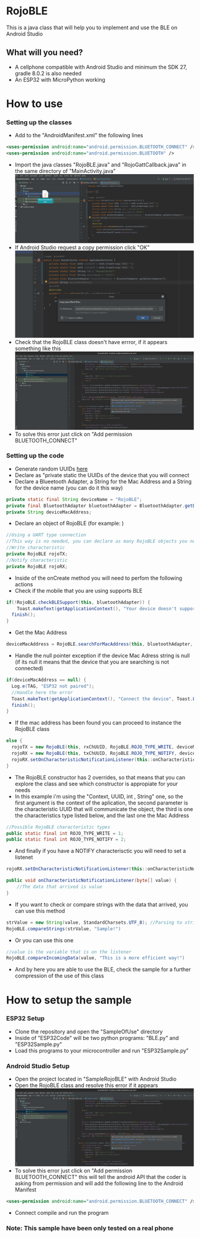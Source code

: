 # RojoBLE
This is a java class that will help you to implement and use the BLE on Android Studio

## What will you need?
- A cellphone compatible with Android Studio and minimum the SDK 27, gradle 8.0.2 is also needed
- An ESP32 with MicroPython working

# How to use
### Setting up the classes
- Add to the "AndroidManifest.xml" the following lines
```xml
<uses-permission android:name="android.permission.BLUETOOTH_CONNECT" />
<uses-permission android:name="android.permission.BLUETOOTH" />
```
- Import  the java classes "RojoBLE.java" and "RojoGattCallback.java" in the same directory of "MainActivity.java"
![Importing Classes.png](./Img/ImportingClasses.png "How to import the java classes")
- If Android Studio request a copy permission click "OK"
![CopyPermission.png](./Img/SelectOk.png "Select OK")
- Check that the RojoBLE class doesn't have errror, if it appears something like this
![PermisionError.png](./Img/PermissionError.png "Error that will appear on the RojoBLE class")
- To solve this error just click on "Add permission BLUETOOTH_CONNECT"

### Setting up the code
- Generate random UUIDs [here](https://www.uuidgenerator.net/)
- Declare as "private static  the UUIDs of the device that you will connect
- Declare a Blueetooth Adapter, a String for the Mac Address and a String for the device name (you can do it this way)
```java
private static final String deviceName = "RojoBLE";  
private final BluetoothAdapter bluetoothAdapter = BluetoothAdapter.getDefaultAdapter();  
private String deviceMacAddress;
```
-  Declare an object of RojoBLE (for example: )
```java
//Using a UART type connection
//This way is no needed, you can declare as many RojoBLE objects you need
//Write characteristic  
private RojoBLE rojoTX;  
//Notify characteristic  
private RojoBLE rojoRX;
```
- Inside of the onCreate method you will need to perfom the following actions
- Check if the mobile that you are using supports BLE
```java
if(!RojoBLE.checkBLESupport(this, bluetoothAdapter)) {  
    Toast.makeText(getApplicationContext(), "Your device doesn't support bluetooth", Toast.LENGTH_LONG).show();  
  finish();  
}
```
- Get the Mac Address 
```java
deviceMacAddress = RojoBLE.searchForMacAddress(this, bluetoothAdapter, deviceName);
```
- Handle the null pointer exception if the device Mac Adress string is null (if its null it means that the device that you are searching is not connected)
```java
if(deviceMacAddress == null) {  
  Log.e(TAG, "ESP32 not paired");  
  //Handle here the error  
  Toast.makeText(getApplicationContext(), "Connect the device", Toast.LENGTH_LONG).show();  
  finish();  
}
```
- If the mac address has been found you can proceed to instance the RojoBLE class
```java
else {  
  rojoTX = new RojoBLE(this, rxChUUID, RojoBLE.ROJO_TYPE_WRITE, deviceMacAddress);  
  rojoRX = new RojoBLE(this, txChUUID, RojoBLE.ROJO_TYPE_NOTIFY, deviceMacAddress);
  rojoRX.setOnCharacteristicNotificationListener(this::onCharacteristicNotificationListener);  
}
```
- The RojoBLE constructor has 2 overrides, so that means that you can explore the class and see which constructor is appropiate for your needs
- In this example i'm using the "Context, UUID, int , String" one, so the first argument is the context of the aplication, the second parameter is the characteristic UUID that will communicate the object, the third is one the characteristics type listed below, and the last one the Mac Address
```java
//Possible RojoBLE characteristic types
public static final int ROJO_TYPE_WRITE = 1;  
public static final int ROJO_TYPE_NOTIFY = 2;
```
- And finally if you have a NOTIFY characterisctic you will need to set a listenet
```java
rojoRX.setOnCharacteristicNotificationListener(this::onCharacteristicNotificationListener);
```

```java
public void onCharacteristicNotificationListener(byte[] value) {
	//The data that arrived is value
}
```
- If you want to check or compare strings with the data that arrived, you can use this method
```java
strValue = new String(value, StandardCharsets.UTF_8); //Parsing to string
RojoBLE.compareStrings(strValue, "Sample!")
```
- Or you can use this one
```java
//value is the variable that is on the listener
RojoBLE.compareIncomingData(value, "This is a more efficient way!")
```
- And by here you are able to use the BLE, check the sample for a further compression of the use of this class
# How to setup the sample
### ESP32 Setup
- Clone the repository and open the "SampleOfUse" directory
- Inside of "ESP32Code" will be two python programs: "BLE.py" and "ESP32Sample.py"
- Load this programs to your microcontroller and run "ESP32Sample.py"
### Android Studio Setup
- Open the project located in "SampleRojoBLE" with Android Studio
- Open the RojoBLE class and resolve this error if it appears
![PermisionError.png](./Img/PermissionError.png "Error that will appear on the RojoBLE class")
- To solve this error just click on "Add permission BLUETOOTH_CONNECT" this will tell the android API that the coder is asking from permission and will add the following line to the Android Manifest
```xml
<uses-permission android:name="android.permission.BLUETOOTH_CONNECT" />
```
- Connect compile and run the program
### Note: This sample have been only tested on a real phone
